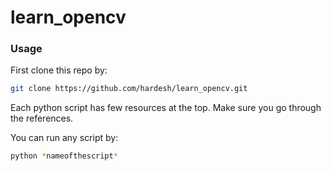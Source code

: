 # learn_opencv

### Usage

First clone this repo by:
```bash
git clone https://github.com/hardesh/learn_opencv.git
```

Each python script has few resources at the top. Make sure you go through the references. 

You can run any script by:
```bash
python *nameofthescript*
```